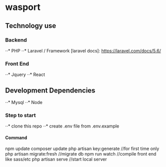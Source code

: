 # wasport

## Technology use

  ### Backend
  ⋅⋅* PHP
  ⋅⋅* Laravel / Framework  [laravel docs]: https://laravel.com/docs/5.6/

  ### Front End
  ⋅⋅* Jquery
  ⋅⋅* React

  ## Development Dependencies
  ⋅⋅* Mysql
  ⋅⋅* Node

### Step to start
⋅⋅* clone this repo 
⋅⋅* create .env file from .env.example

#### Command
npm update
composer update
php artisan key:generate //for first time only
php artisan migrate:fresh //migrate db
npm run watch //compile front end like sass/etc
php artisan serve //start local server